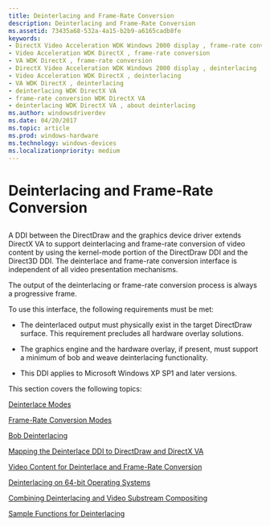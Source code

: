 ```yaml
---
title: Deinterlacing and Frame-Rate Conversion
description: Deinterlacing and Frame-Rate Conversion
ms.assetid: 73435a68-532a-4a15-b2b9-a6165cadb8fe
keywords:
- DirectX Video Acceleration WDK Windows 2000 display , frame-rate conversion
- Video Acceleration WDK DirectX , frame-rate conversion
- VA WDK DirectX , frame-rate conversion
- DirectX Video Acceleration WDK Windows 2000 display , deinterlacing
- Video Acceleration WDK DirectX , deinterlacing
- VA WDK DirectX , deinterlacing
- deinterlacing WDK DirectX VA
- frame-rate conversion WDK DirectX VA
- deinterlacing WDK DirectX VA , about deinterlacing
ms.author: windowsdriverdev
ms.date: 04/20/2017
ms.topic: article
ms.prod: windows-hardware
ms.technology: windows-devices
ms.localizationpriority: medium
---
```


# Deinterlacing and Frame-Rate Conversion


## <span id="ddk_deinterlacing_and_frame_rate_conversion_gg"></span><span id="DDK_DEINTERLACING_AND_FRAME_RATE_CONVERSION_GG"></span>


A DDI between the DirectDraw and the graphics device driver extends DirectX VA to support deinterlacing and frame-rate conversion of video content by using the kernel-mode portion of the DirectDraw DDI and the Direct3D DDI. The deinterlace and frame-rate conversion interface is independent of all video presentation mechanisms.

The output of the deinterlacing or frame-rate conversion process is always a progressive frame.

To use this interface, the following requirements must be met:

-   The deinterlaced output must physically exist in the target DirectDraw surface. This requirement precludes all hardware overlay solutions.

-   The graphics engine and the hardware overlay, if present, must support a minimum of bob and weave deinterlacing functionality.

-   This DDI applies to Microsoft Windows XP SP1 and later versions.

This section covers the following topics:

[Deinterlace Modes](deinterlace-modes.md)

[Frame-Rate Conversion Modes](frame-rate-conversion-modes.md)

[Bob Deinterlacing](bob-deinterlacing.md)

[Mapping the Deinterlace DDI to DirectDraw and DirectX VA](mapping-the-deinterlace-ddi-to-directdraw-and-directx-va.md)

[Video Content for Deinterlace and Frame-Rate Conversion](video-content-for-deinterlace-and-frame-rate-conversion.md)

[Deinterlacing on 64-bit Operating Systems](deinterlacing-on-64-bit-operating-systems.md)

[Combining Deinterlacing and Video Substream Compositing](combining-deinterlacing-and-video-substream-compositing.md)

[Sample Functions for Deinterlacing](sample-functions-for-deinterlacing.md)

 

 





